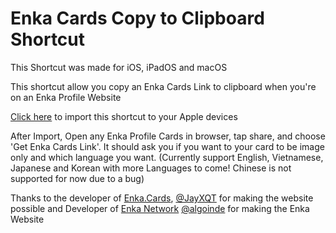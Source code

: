 # Enka Cards Copy to Clipboard Shortcut

This Shortcut was made for iOS, iPadOS and macOS

This shortcut allow you copy an Enka Cards Link to clipboard when you're on an Enka Profile Website

[Click here](https://github.com/studiobuttermedia/enka-cards-ios-clipboard/raw/main/Get%20Enka%20Cards%20Link.shortcut) to import this shortcut to your Apple devices

After Import, Open any Enka Profile Cards in browser, tap share, and choose 'Get Enka Cards Link'. It should ask you if you want to your card to be image only and which language you want. (Currently support English, Vietnamese, Japanese and Korean with more Languages to come! Chinese is not supported for now due to a bug)

Thanks to the developer of [Enka.Cards](https://github.com/JayXTQ/enka.cards), [@JayXQT](https://github.com/JayXTQ) for making the website possible and Developer of [Enka Network](https://enka.network/) [@algoinde](https://github.com/algoinde) for making the Enka Website